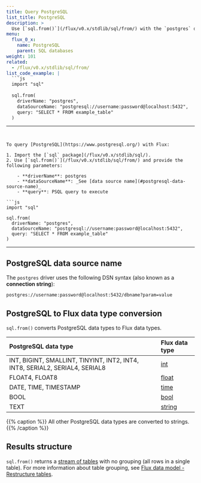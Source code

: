 ```yaml
---
title: Query PostgreSQL
list_title: PostgreSQL
description: >
  Use [`sql.from()`](/flux/v0.x/stdlib/sql/from/) with the `postgres` driver to query PostgreSQL.
menu:
  flux_0_x:
    name: PostgreSQL
    parent: SQL databases
weight: 101
related:
  - /flux/v0.x/stdlib/sql/from/
list_code_example: |
  ```js
  import "sql"
  
  sql.from(
    driverName: "postgres",
    dataSourceName: "postgresql://username:password@localhost:5432",
    query: "SELECT * FROM example_table"
  )
  ```
---
```


To query [PostgreSQL](https://www.postgresql.org/) with Flux:

1. Import the [`sql` package](/flux/v0.x/stdlib/sql/).
2. Use [`sql.from()`](/flux/v0.x/stdlib/sql/from/) and provide the following parameters:

    - **driverName**: postgres
    - **dataSourceName**: _See [data source name](#postgresql-data-source-name)_
    - **query**: PSQL query to execute

```js
import "sql"

sql.from(
  driverName: "postgres",
  dataSourceName: "postgresql://username:password@localhost:5432",
  query: "SELECT * FROM example_table"
)
```

---

## PostgreSQL data source name
The `postgres` driver uses the following DSN syntax (also known as a **connection string**):

```
postgres://username:password@localhost:5432/dbname?param=value
```

## PostgreSQL to Flux data type conversion
`sql.from()` converts PostgreSQL data types to Flux data types.

| PostgreSQL data type                                                        | Flux data type                                |
| :-------------------------------------------------------------------------- | :-------------------------------------------- |
| INT, BIGINT, SMALLINT, TINYINT, INT2, INT4, INT8, SERIAL2, SERIAL4, SERIAL8 | [int](/flux/v0.x/data-types/basic/int/)       |
| FLOAT4, FLOAT8                                                              | [float](/flux/v0.x/data-types/basic/float/)   |
| DATE, TIME, TIMESTAMP                                                       | [time](/flux/v0.x/data-types/basic/time/)     |
| BOOL                                                                        | [bool](/flux/v0.x/data-types/basic/bool/)     |
| TEXT                                                                        | [string](/flux/v0.x/data-types/basic/string/) |

{{% caption %}}
All other PostgreSQL data types are converted to strings.
{{% /caption %}}

## Results structure
`sql.from()` returns a [stream of tables](/flux/v0.x/get-started/data-model/#stream-of-tables)
with no grouping (all rows in a single table).
For more information about table grouping, see
[Flux data model - Restructure tables](/flux/v0.x/get-started/data-model/#restructure-tables).
